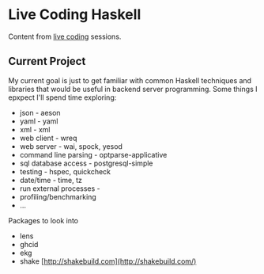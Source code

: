 # Live Coding Haskell

Content from [live coding](https://www.livecoding.tv/mgreenly/) sessions.

## Current Project

My current goal is just to get familiar with common Haskell techniques and
libraries that would be useful in backend server programming.  Some things
I epxpect I'll spend time exploring:

  * json                        - aeson
  * yaml                        - yaml
  * xml                         - xml
  * web client                  - wreq
  * web server                  - wai, spock, yesod
  * command line parsing        - optparse-applicative
  * sql database access         - postgresql-simple
  * testing                     - hspec, quickcheck
  * date/time                   - time, tz
  * run external processes      -
  * profiling/benchmarking
  * ...



Packages to look into

  * lens
  * ghcid
  * ekg
  * shake   [http://shakebuild.com](http://shakebuild.com/)
